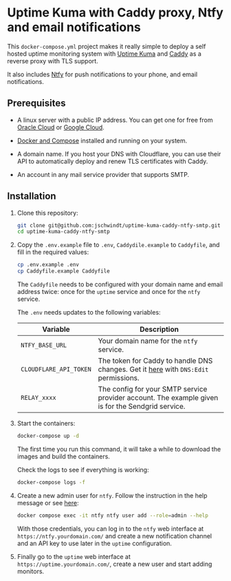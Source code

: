 # Uptime Kuma with Caddy proxy, Ntfy and email notifications

This `docker-compose.yml` project makes it really simple to deploy a self hosted uptime monitoring system with [Uptime Kuma](https://github.com/louislam/uptime-kuma) and [Caddy](https://caddyserver.com/) as a reverse proxy with TLS support.

It also includes [Ntfy](https://github.com/binwiederhier/ntfy) for push notifications to your phone, and email notifications.

## Prerequisites

- A linux server with a public IP address. You can get one for free from [Oracle Cloud](https://www.oracle.com/cloud/free/) or [Google Cloud](https://cloud.google.com/free).

- [Docker and Compose](https://docs.docker.com/engine/install/ubuntu/) installed and running on your system.

- A domain name. If you host your DNS with Cloudflare, you can use their API to automatically deploy and renew TLS certificates with Caddy.

- An account in any mail service provider that supports SMTP.

## Installation

1. Clone this repository:

    ```bash
    git clone git@github.com:jschwindt/uptime-kuma-caddy-ntfy-smtp.git
    cd uptime-kuma-caddy-ntfy-smtp
    ```
2. Copy the `.env.example` file to `.env`, `Caddydile.example` to `Caddyfile`, and fill in the required values:

    ```bash
    cp .env.example .env
    cp Caddyfile.example Caddyfile
    ```
    The `Caddyfile` needs to be configured with your domain name and email address twice: once for the `uptime` service and once for the `ntfy` service.

    The `.env` needs updates to the following variables:

    | Variable | Description |
    | --- | --- |
    | `NTFY_BASE_URL` | Your domain name for the `ntfy` service. |
    | `CLOUDFLARE_API_TOKEN` | The token for Caddy to handle DNS changes. Get it [here](https://dash.cloudflare.com/profile/api-tokens) with `DNS:Edit` permissions. |
    | `RELAY_xxxx` | The config for your SMTP service provider account. The example given is for the Sendgrid service. |

3. Start the containers:

    ```bash
    docker-compose up -d
    ```
    The first time you run this command, it will take a while to download the images and build the containers.

    Check the logs to see if everything is working:

    ```bash
    docker-compose logs -f
    ```
4. Create a new admin user for `ntfy`. Follow the instruction in the help message or see [here](https://docs.ntfy.sh/config/#users-and-roles):

    ```bash
    docker compose exec -it ntfy ntfy user add --role=admin --help
    ```
    With those credentials, you can log in to the `ntfy` web interface at `https://ntfy.yourdomain.com/` and create a new notification channel and an API key to use later in the `uptime` configuration.

5. Finally go to the `uptime` web interface at `https://uptime.yourdomain.com/`, create a new user and start adding monitors.
